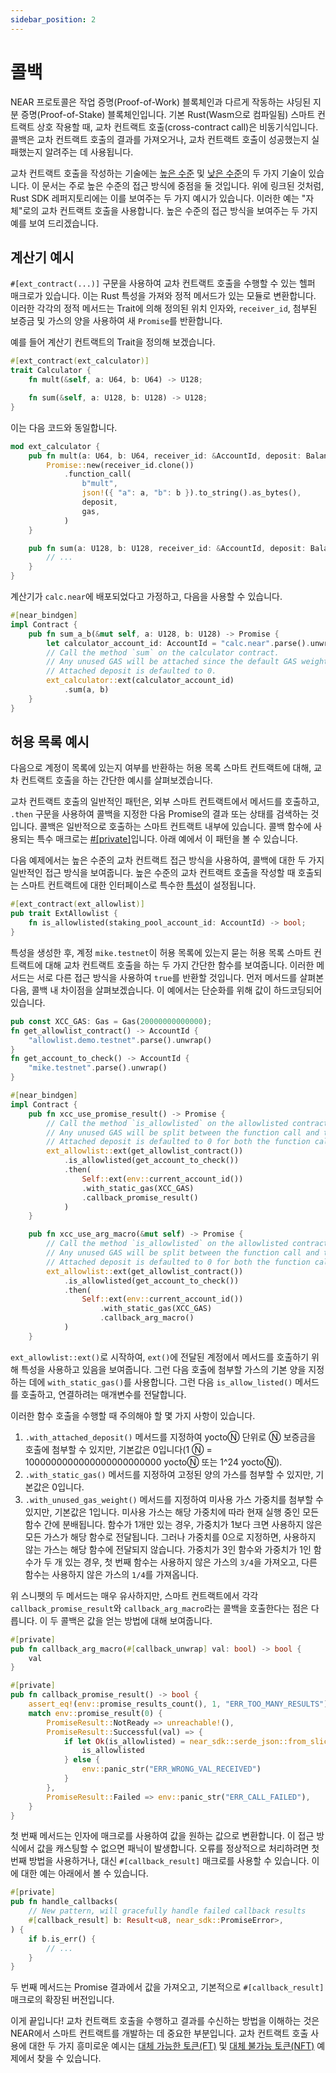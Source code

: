 ```yaml
---
sidebar_position: 2
---
```


# 콜백

NEAR 프로토콜은 작업 증명(Proof-of-Work) 블록체인과 다르게 작동하는 샤딩된 지분 증명(Proof-of-Stake) 블록체인입니다. 기본 Rust(Wasm으로 컴파일됨) 스마트 컨트랙트 상호 작용할 때, 교차 컨트랙트 호출(cross-contract call)은 비동기식입니다. 콜백은 교차 컨트랙트 호출의 결과를 가져오거나, 교차 컨트랙트 호출이 성공했는지 실패했는지 알려주는 데 사용됩니다.

교차 컨트랙트 호출을 작성하는 기술에는 [높은 수준](https://github.com/near/near-sdk-rs/blob/master/examples/cross-contract-calls/high-level/src/lib.rs) 및 [낮은 수준](https://github.com/near/near-sdk-rs/blob/master/examples/cross-contract-calls/low-level/src/lib.rs)의 두 가지 기술이 있습니다. 이 문서는 주로 높은 수준의 접근 방식에 중점을 둘 것입니다. 위에 링크된 것처럼, Rust SDK 레퍼지토리에는 이를 보여주는 두 가지 예시가 있습니다. 이러한 예는 "자체"로의 교차 컨트랙트 호출을 사용합니다. 높은 수준의 접근 방식을 보여주는 두 가지 예를 보여 드리겠습니다.

## 계산기 예시

`#[ext_contract(...)]` 구문을 사용하여 교차 컨트랙트 호출을 수행할 수 있는 헬퍼 매크로가 있습니다. 이는 Rust 특성을 가져와 정적 메서드가 있는 모듈로 변환합니다. 이러한 각각의 정적 메서드는 Trait에 의해 정의된 위치 인자와, `receiver_id`, 첨부된 보증금 및 가스의 양을 사용하여 새 `Promise`를 반환합니다.

예를 들어 계산기 컨트랙트의 Trait을 정의해 보겠습니다.

```rust
#[ext_contract(ext_calculator)]
trait Calculator {
    fn mult(&self, a: U64, b: U64) -> U128;

    fn sum(&self, a: U128, b: U128) -> U128;
}
```

이는 다음 코드와 동일합니다.

```rust
mod ext_calculator {
    pub fn mult(a: U64, b: U64, receiver_id: &AccountId, deposit: Balance, gas: Gas) -> Promise {
        Promise::new(receiver_id.clone())
            .function_call(
                b"mult",
                json!({ "a": a, "b": b }).to_string().as_bytes(),
                deposit,
                gas,
            )
    }

    pub fn sum(a: U128, b: U128, receiver_id: &AccountId, deposit: Balance, gas: Gas) -> Promise {
        // ...
    }
}
```

계산기가 `calc.near`에 배포되었다고 가정하고, 다음을 사용할 수 있습니다.

```rust
#[near_bindgen]
impl Contract {
    pub fn sum_a_b(&mut self, a: U128, b: U128) -> Promise {
        let calculator_account_id: AccountId = "calc.near".parse().unwrap();
        // Call the method `sum` on the calculator contract.
        // Any unused GAS will be attached since the default GAS weight is 1.
        // Attached deposit is defaulted to 0.
        ext_calculator::ext(calculator_account_id)
            .sum(a, b)
    }
}
```

## 허용 목록 예시

다음으로 계정이 목록에 있는지 여부를 반환하는 허용 목록 스마트 컨트랙트에 대해, 교차 컨트랙트 호출을 하는 간단한 예시를 살펴보겠습니다.

교차 컨트랙트 호출의 일반적인 패턴은, 외부 스마트 컨트랙트에서 메서드를 호출하고, `.then` 구문을 사용하여 콜백을 지정한 다음 Promise의 결과 또는 상태를 검색하는 것입니다. 콜백은 일반적으로 호출하는 스마트 컨트랙트 내부에 있습니다. 콜백 함수에 사용되는 특수 매크로는 [#[private]](https://docs.rs/near-sdk-core/latest/near_sdk_core/struct.AttrSigInfo.html#structfield.is_private)입니다. 아래 예에서 이 패턴을 볼 수 있습니다.

다음 예제에서는 높은 수준의 교차 컨트랙트 접근 방식을 사용하여, 콜백에 대한 두 가지 일반적인 접근 방식을 보여줍니다. 높은 수준의 교차 컨트랙트 호출을 작성할 때 호출되는 스마트 컨트랙트에 대한 인터페이스로 특수한 [특성](https://doc.rust-lang.org/rust-by-example/trait.html)이 설정됩니다.

```rust
#[ext_contract(ext_allowlist)]
pub trait ExtAllowlist {
    fn is_allowlisted(staking_pool_account_id: AccountId) -> bool;
}
```

특성을 생성한 후, 계정 `mike.testnet`이 허용 목록에 있는지 묻는 허용 목록 스마트 컨트랙트에 대해 교차 컨트랙트 호출을 하는 두 가지 간단한 함수를 보여줍니다. 이러한 메서드는 서로 다른 접근 방식을 사용하여 `true`를 반환할 것입니다. 먼저 메서드를 살펴본 다음, 콜백 내 차이점을 살펴보겠습니다. 이 예에서는 단순화를 위해 값이 하드코딩되어 있습니다.

```rust
pub const XCC_GAS: Gas = Gas(20000000000000);
fn get_allowlist_contract() -> AccountId {
    "allowlist.demo.testnet".parse().unwrap()
}
fn get_account_to_check() -> AccountId {
    "mike.testnet".parse().unwrap()
}
```

```rust
#[near_bindgen]
impl Contract {
    pub fn xcc_use_promise_result() -> Promise {
        // Call the method `is_allowlisted` on the allowlisted contract. Static GAS is only attached to the callback.
        // Any unused GAS will be split between the function call and the callback since both have a default unused GAS weight of 1
        // Attached deposit is defaulted to 0 for both the function call and the callback.
        ext_allowlist::ext(get_allowlist_contract())
            .is_allowlisted(get_account_to_check())
            .then(
                Self::ext(env::current_account_id())
                .with_static_gas(XCC_GAS)
                .callback_promise_result()
            )
    }

    pub fn xcc_use_arg_macro(&mut self) -> Promise {
        // Call the method `is_allowlisted` on the allowlisted contract. Attach static GAS equal to XCC_GAS only for the callback.
        // Any unused GAS will be split between the function call and the callback since both have a default unused GAS weight of 1
        // Attached deposit is defaulted to 0 for both the function call and the callback.
        ext_allowlist::ext(get_allowlist_contract())
            .is_allowlisted(get_account_to_check())
            .then(
                Self::ext(env::current_account_id())
                    .with_static_gas(XCC_GAS)
                    .callback_arg_macro()
            )
    }
```

`ext_allowlist::ext()`로 시작하여, `ext()`에 전달된 계정에서 메서드를 호출하기 위해 특성을 사용하고 있음을 보여줍니다. 그런 다음 호출에 첨부할 가스의 기본 양을 지정하는 데에 `with_static_gas()`를 사용합니다. 그런 다음 `is_allow_listed()` 메서드를 호출하고, 연결하려는 매개변수를 전달합니다.

이러한 함수 호출을 수행할 때 주의해야 할 몇 가지 사항이 있습니다.
1. `.with_attached_deposit()` 메서드를 지정하여 yoctoⓃ 단위로 Ⓝ 보증금을 호출에 첨부할 수 있지만, 기본값은 0입니다(1 Ⓝ = 1000000000000000000000000 yoctoⓃ 또는 1^24 yoctoⓃ).
2. `.with_static_gas()` 메서드를 지정하여 고정된 양의 가스를 첨부할 수 있지만, 기본값은 0입니다.
3. `.with_unused_gas_weight()` 메서드를 지정하여 미사용 가스 가중치를 첨부할 수 있지만, 기본값은 1입니다. 미사용 가스는 해당 가중치에 따라 현재 실행 중인 모든 함수 간에 분배됩니다. 함수가 1개만 있는 경우, 가중치가 1보다 크면 사용하지 않은 모든 가스가 해당 함수로 전달됩니다. 그러나 가중치를 0으로 지정하면, 사용하지 않는 가스는 해당 함수에 전달되지 않습니다. 가중치가 3인 함수와 가중치가 1인 함수가 두 개 있는 경우, 첫 번째 함수는 사용하지 않은 가스의 `3/4`을 가져오고, 다른 함수는 사용하지 않은 가스의 `1/4`를 가져옵니다.

위 스니펫의 두 메서드는 매우 유사하지만, 스마트 컨트랙트에서 각각 `callback_promise_result`와 `callback_arg_macro`라는 콜백을 호출한다는 점은 다릅니다. 이 두 콜백은 값을 얻는 방법에 대해 보여줍니다.

```rust
#[private]
pub fn callback_arg_macro(#[callback_unwrap] val: bool) -> bool {
    val
}

#[private]
pub fn callback_promise_result() -> bool {
    assert_eq!(env::promise_results_count(), 1, "ERR_TOO_MANY_RESULTS");
    match env::promise_result(0) {
        PromiseResult::NotReady => unreachable!(),
        PromiseResult::Successful(val) => {
            if let Ok(is_allowlisted) = near_sdk::serde_json::from_slice::<bool>(&val) {
                is_allowlisted
            } else {
                env::panic_str("ERR_WRONG_VAL_RECEIVED")
            }
        },
        PromiseResult::Failed => env::panic_str("ERR_CALL_FAILED"),
    }
}
```

첫 번째 메서드는 인자에 매크로를 사용하여 값을 원하는 값으로 변환합니다. 이 접근 방식에서 값을 캐스팅할 수 없으면 패닉이 발생합니다. 오류를 정상적으로 처리하려면 첫 번째 방법을 사용하거나, 대신 `#[callback_result]` 매크로를 사용할 수 있습니다. 이에 대한 예는 아래에서 볼 수 있습니다.

```rust
#[private]
pub fn handle_callbacks(
    // New pattern, will gracefully handle failed callback results
    #[callback_result] b: Result<u8, near_sdk::PromiseError>,
) {
    if b.is_err() {
        // ...
    }
}
```

두 번째 메서드는 Promise 결과에서 값을 가져오고, 기본적으로 `#[callback_result]` 매크로의 확장된 버전입니다.

이게 끝입니다! 교차 컨트랙트 호출을 수행하고 결과를 수신하는 방법을 이해하는 것은 NEAR에서 스마트 컨트랙트를 개발하는 데 중요한 부분입니다. 교차 컨트랙트 호출 사용에 대한 두 가지 흥미로운 예시는 [대체 가능한 토큰(FT)](https://github.com/near-examples/FT) 및 [대체 불가능 토큰(NFT)](https://github.com/near-examples/NFT) 예제에서 찾을 수 있습니다.
